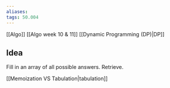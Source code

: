 ```yaml
---
aliases: 
tags: 50.004
---
```

[[Algo]]
[[Algo week 10 & 11]]
[[Dynamic Programming (DP)|DP]]

## Idea
Fill in an array of all possible answers.
Retrieve.

[[Memoization VS Tabulation|tabulation]]
